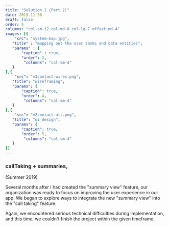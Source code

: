 ```yaml
---
title: "Solution 2 (Part 2)"
date: 2019-11-30
draft: false
order: 5
columns: "col-sm-12 col-md-8 col-lg-7 offset-md-4"
images: [{
    "src": "system-map.jpg",
   "title" : "mapping out the user tasks and data entities",
   "params" : {
       "caption" : true,
       "order": 2,
        "columns": "col-sm-4"
   }
},{
    "src": "v3contact-wires.png",
   "title": "wireframing",
   "params": {
       "caption": true,
       "order": 4,
        "columns": "col-sm-4"
   }
},{
    "src": "v2contact-alt.png",
   "title": "ui design",
   "params": {
       "caption": true,
       "order": 5,
        "columns": "col-sm-4"
   }
}]
---
```

### callTaking + summaries,
(Summer 2019)

Several months after I had created the "summary view" feature, our organization was ready to focus on improving the user experience in our app. We began to explore ways to integrate the new "summary view" into the "call taking" feature. 

Again, we encountered serious technical difficulties during implementation, and this time, we couldn't finish the project within the given timeframe.
